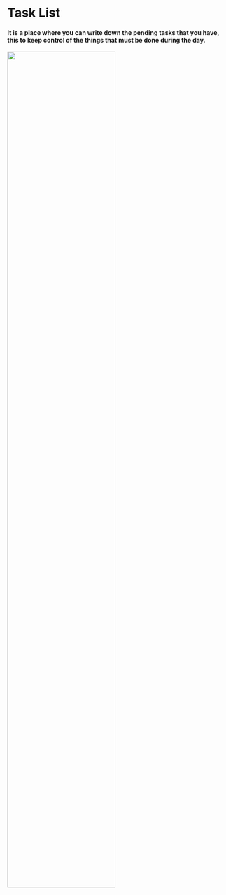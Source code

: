 # Task List
#### It is a place where you can write down the pending tasks that you have, this to keep control of the things that must be done during the day.

<img src="https://portafoliodylangowner.000webhostapp.com/portafolio/images/CRUD-PHP.JPG" width="70%" text-align="center"/>
